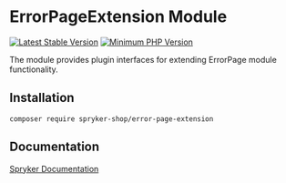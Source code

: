 # ErrorPageExtension Module
[![Latest Stable Version](https://poser.pugx.org/spryker-shop/error-page-extension/v/stable.svg)](https://packagist.org/packages/spryker-shop/error-page-extension)
[![Minimum PHP Version](https://img.shields.io/badge/php-%3E%3D%207.3-8892BF.svg)](https://php.net/)

The module provides plugin interfaces for extending ErrorPage module functionality.

## Installation

```
composer require spryker-shop/error-page-extension
```

## Documentation

[Spryker Documentation](https://academy.spryker.com/developing_with_spryker/module_guide/modules.html)

